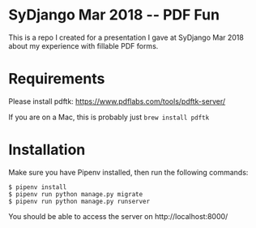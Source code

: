 # SyDjango Mar 2018 -- PDF Fun

This is a repo I created for a presentation I gave at SyDjango Mar 2018 about
my experience with fillable PDF forms.


# Requirements

Please install pdftk: https://www.pdflabs.com/tools/pdftk-server/

If you are on a Mac, this is probably just `brew install pdftk`

# Installation

Make sure you have Pipenv installed, then run the following commands:

```
$ pipenv install
$ pipenv run python manage.py migrate
$ pipenv run python manage.py runserver
```

You should be able to access the server on http://localhost:8000/

